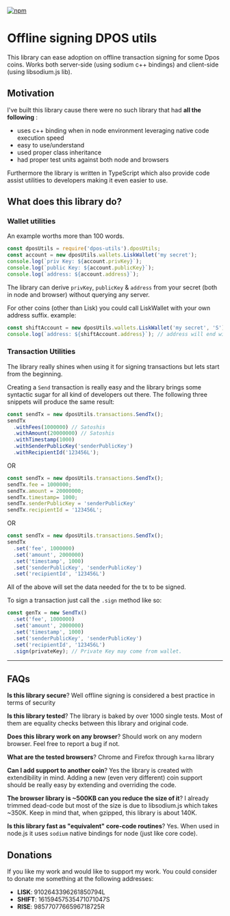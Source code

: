 [![npm](https://img.shields.io/npm/v/dpos-offline.svg)](https://npmjs.org/package/dpos-offline) 

# Offline signing DPOS utils

This library can ease adoption on offline transaction signing for some Dpos coins. Works both server-side (using sodium c++ bindings) and client-side (using libsodium.js lib).

## Motivation

I've built this library cause there were no such library that had **all the following** :
  - uses c++ binding when in node environment leveraging native code execution speed
  - easy to use/understand
  - used proper class inheritance
  - had proper test units against both node and browsers

Furthermore the library is written in TypeScript which also provide code assist utilities to developers making it even easier to use.


## What does this library do?

### Wallet utilities
An example worths more than 100 words.
```typescript
const dposUtils = require('dpos-utils').dposUtils;
const account = new dposUtils.wallets.LiskWallet('my secret');
console.log(`priv Key: ${account.privKey}`);
console.log(`public Key: ${account.publicKey}`);
console.log(`address: ${account.address}`);
```

The library can derive `privKey`, `publicKey` & `address` from your secret (both in node and browser) without querying any server.

For other coins (other than Lisk) you could call LiskWallet with your own address suffix. example:

```typescript
const shiftAccount = new dposUtils.wallets.LiskWallet('my secret', 'S');
console.log(`address: ${shiftAccount.address}`); // address will end with an 'S'
```

### Transaction Utilities

The library really shines when using it for signing transactions but lets start from the beginning.

Creating a `Send` transaction is really easy and the library brings some syntactic sugar for all kind of developers out there. The following three snippets will produce the same result:

```typescript
const sendTx = new dposUtils.transactions.SendTx();
sendTx
  .withFees(1000000) // Satoshis
  .withAmount(20000000) // Satoshis
  .withTimestamp(1000)
  .withSenderPublicKey('senderPublicKey')
  .withRecipientId('123456L');
```
OR

```typescript
const sendTx = new dposUtils.transactions.SendTx();
sendTx.fee = 1000000;
sendTx.amount = 20000000;
sendTx.timestamp= 1000;
sendTx.senderPublicKey = 'senderPublicKey'
sendTx.recipientId = '123456L';
```

OR

```typescript
const sendTx = new dposUtils.transactions.SendTx();
sendTx
  .set('fee', 1000000)
  .set('amount', 2000000)
  .set('timestamp', 1000)
  .set('senderPublicKey', 'senderPublicKey')
  .set('recipientId', '123456L')
```

All of the above will set the data needed for the tx to be signed.

To sign a transaction just call the `.sign` method like so:

```typescript
const genTx = new SendTx()
  .set('fee', 1000000)
  .set('amount', 2000000)
  .set('timestamp', 1000)
  .set('senderPublicKey', 'senderPublicKey')
  .set('recipientId', '123456L')
  .sign(privateKey); // Private Key may come from wallet.
```


---

## FAQs 

**Is this library secure**? Well offline signing is considered a best practice in terms of security

**Is this library tested**? The library is baked by over 1000 single tests. Most of them are equality checks between this library and original code.

**Does this library work on any browser**? Should work on any modern browser. Feel free to report a bug if not.

**What are the tested browsers**? Chrome and Firefox through `karma` library 

**Can I add support to another coin**? Yes the library is created with extendibility in mind. Adding a new (even very different) coin support should be really easy by extending and overriding the code.

**The browser library is ~500KB can you reduce the size of it**? I already trimmed dead-code but most of the size is due to libsodium.js which takes ~350K. Keep in mind that, when gzipped, this library is about 140K.

**Is this library fast as "equivalent" core-code routines**? Yes. When used in node.js it uses `sodium` native bindings for node (just like core code).

## Donations

If you like my work and would like to support my work. You could consider to donate me something at the following addresses:

 - **LISK**: 9102643396261850794L
 - **SHIFT**: 16159457535471071047S
 - **RISE**: 9857707766596718725R
 
